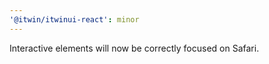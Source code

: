 ```yaml
---
'@itwin/itwinui-react': minor
---
```


Interactive elements will now be correctly focused on Safari.
